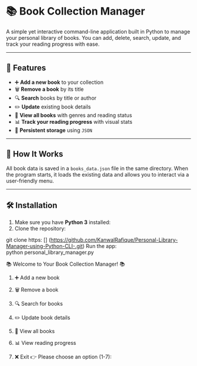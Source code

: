 # 📚 Book Collection Manager

A simple yet interactive command-line application built in Python to manage your personal library of books. You can add, delete, search, update, and track your reading progress with ease.

---

## 🚀 Features

- ➕ **Add a new book** to your collection  
- 🗑️ **Remove a book** by its title  
- 🔍 **Search** books by title or author  
- ✏️ **Update** existing book details  
- 📖 **View all books** with genres and reading status  
- 📊 **Track your reading progress** with visual stats  
- 💾 **Persistent storage** using `JSON`  

---

## 🧠 How It Works

All book data is saved in a `books_data.json` file in the same directory. When the program starts, it loads the existing data and allows you to interact via a user-friendly menu.

---

## 🛠️ Installation

1. Make sure you have **Python 3** installed:
2. Clone the repository:

git clone https: [] (https://github.com/KanwalRafique/Personal-Library-Manager-using-Python-CLI-.git)
Run the app:   
python personal_library_manager.py

📚 Welcome to Your Book Collection Manager! 📚
1. ➕ Add a new book
2. 🗑️ Remove a book
3. 🔍 Search for books
4. ✏️ Update book details
5. 📖 View all books
6. 📊 View reading progress
7. ❌ Exit
👉 Please choose an option (1-7):

   ```bash
   
